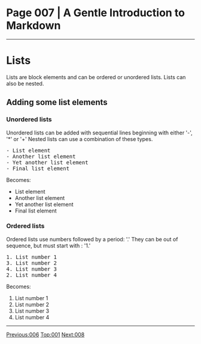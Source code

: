 # Page 007 | A Gentle Introduction to Markdown
***

# Lists

Lists are block elements and can be ordered or unordered lists. Lists can also be
nested.

## Adding some list elements

### Unordered lists

Unordered lists can be added with sequential lines beginning with either '-', '*' or '+'
Nested lists can use a combination of these types.

<pre>
- List element
- Another list element
- Yet another list element
- Final list element
</pre>

Becomes:

- List element
- Another list element
- Yet another list element
- Final list element



### Ordered lists

Ordered lists use numbers followed by a period: '.'
They can be out of sequence, but must start with : '1.'



<pre>
1. List number 1
3. List number 2
4. List number 3
2. List number 4
</pre>

Becomes:


1. List number 1
3. List number 2
4. List number 3
2. List number 4


***

[Previous:006](006-text_spans.md) [Top:001](001-intro_bio.md) [Next:008](008-nested_lists.md)
